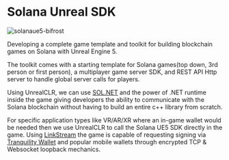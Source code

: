 # Solana Unreal SDK


![solanaue5-bifrost](https://github.com/Bifrost-Technologies/Solana-UnrealEngine5-SDK/assets/24855008/f292c889-3f0e-44d6-96d4-f4ac0e2d5c2c)


Developing a complete game template and toolkit for building blockchain games on Solana with Unreal Engine 5.

The toolkit comes with a starting template for Solana games(top down, 3rd person or first person), a multiplayer game server SDK, and REST API Http server to handle global server calls for players.

Using UnrealCLR, we can use [SOL.NET](https://github.com/bmresearch/Solnet) and the power of .NET runtime inside the game giving developers the ability to communicate with the Solana blockchain without having to build an entire c++ library from scratch.

 For specific application types like VR/AR/XR where an in-game wallet would be needed then we use UnrealCLR to call the Solana UE5 SDK directly in the game.
 Using [LinkStream](https://github.com/Bifrost-Technologies/Link-Stream) the game is capable of requesting signing via [Tranquility Wallet](https://github.com/Bifrost-Technologies/Tranquility) and popular mobile wallets through encrypted TCP & Websocket loopback mechanics.

